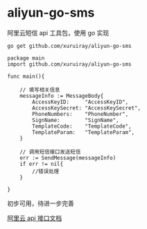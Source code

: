 # aliyun-go-sms
阿里云短信 api 工具包，使用 go 实现

```
go get github.com/xuruiray/aliyun-go-sms
```

```
package main
import github.com/xuruiray/aliyun-go-sms

func main(){

    // 填写相关信息
    messageInfo := MessageBody{
        AccessKeyID:     "AccessKeyID",
        AccessKeySecret: "AccessKeySecret",
        PhoneNumbers:    "PhoneNumber",
        SignName:        "SignName",
        TemplateCode:    "TemplateCode",
        TemplateParam:   "TemplateParam",
    }
    
    // 调用短信接口发送短信
    err := SendMessage(messageInfo)
    if err != nil{
        //错误处理
    }

}

```

初步可用，待进一步完善

[阿里云 api 接口文档](https://help.aliyun.com/document_detail/56189.html?spm=a2c4g.11186623.6.580.LaGR0O)